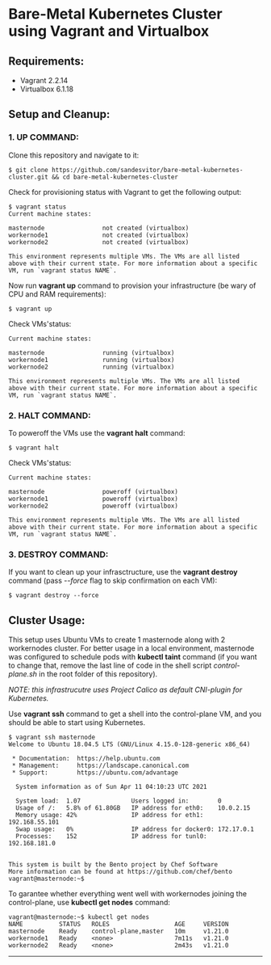 # **Bare-Metal Kubernetes Cluster using Vagrant and Virtualbox**

## **Requirements:**
- Vagrant 2.2.14
- Virtualbox 6.1.18

## **Setup and Cleanup:**

### **1. UP COMMAND:**

Clone this repository and navigate to it:

```shell
$ git clone https://github.com/sandesvitor/bare-metal-kubernetes-cluster.git && cd bare-metal-kubernetes-cluster
```

Check for provisioning status with Vagrant to get the following output:

```shell
$ vagrant status
Current machine states:

masternode                not created (virtualbox)
workernode1               not created (virtualbox)
workernode2               not created (virtualbox)

This environment represents multiple VMs. The VMs are all listed
above with their current state. For more information about a specific
VM, run `vagrant status NAME`.
```

Now run **vagrant up** command to provision your infrastructure (be wary of CPU and RAM requirements):

```shell
$ vagrant up
```

Check VMs'status:

```shell
Current machine states:

masternode                running (virtualbox)
workernode1               running (virtualbox)
workernode2               running (virtualbox)

This environment represents multiple VMs. The VMs are all listed
above with their current state. For more information about a specific
VM, run `vagrant status NAME`.
```

### **2. HALT COMMAND:**

To poweroff the VMs use the **vagrant halt** command:

```shell
$ vagrant halt
```

Check VMs'status:

```shell
Current machine states:

masternode                poweroff (virtualbox)
workernode1               poweroff (virtualbox)
workernode2               poweroff (virtualbox)

This environment represents multiple VMs. The VMs are all listed
above with their current state. For more information about a specific
VM, run `vagrant status NAME`.
```

### **3. DESTROY COMMAND:**

If you want to clean up your infrasctructure, use the **vagrant destroy** command (pass *--force* flag to skip confirmation on each VM):

```shell
$ vagrant destroy --force
```

## **Cluster Usage:**

This setup uses Ubuntu VMs to create 1 masternode along with 2 workernodes cluster. For better usage in a local environment, masternode was configured to schedule pods with **kubectl taint** command (if you want to change that, remove the last line of code in the shell script *control-plane.sh* in the root folder of this repository).

*NOTE: this infrastrucutre uses Project Calico as default CNI-plugin for Kubernetes.*

Use **vagrant ssh** command to get a shell into the control-plane VM, and you should be able to start using Kubernetes.

```shell
$ vagrant ssh masternode
Welcome to Ubuntu 18.04.5 LTS (GNU/Linux 4.15.0-128-generic x86_64)

 * Documentation:  https://help.ubuntu.com
 * Management:     https://landscape.canonical.com
 * Support:        https://ubuntu.com/advantage

  System information as of Sun Apr 11 04:10:23 UTC 2021

  System load:  1.07              Users logged in:        0
  Usage of /:   5.8% of 61.80GB   IP address for eth0:    10.0.2.15
  Memory usage: 42%               IP address for eth1:    192.168.55.101
  Swap usage:   0%                IP address for docker0: 172.17.0.1
  Processes:    152               IP address for tunl0:   192.168.181.0


This system is built by the Bento project by Chef Software
More information can be found at https://github.com/chef/bento
vagrant@masternode:~$ 
```

To garantee whether everything went well with workernodes joining the control-plane, use **kubectl get nodes** command:

```shell
vagrant@masternode:~$ kubectl get nodes
NAME          STATUS   ROLES                  AGE     VERSION
masternode    Ready    control-plane,master   10m     v1.21.0
workernode1   Ready    <none>                 7m11s   v1.21.0
workernode2   Ready    <none>                 2m43s   v1.21.0
```

---